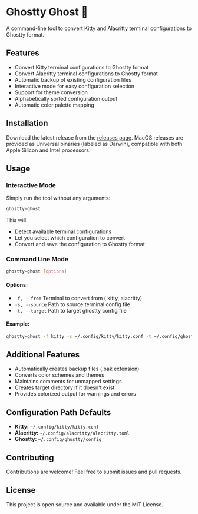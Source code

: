 # Ghostty Ghost 👻

A command-line tool to convert Kitty and Alacritty terminal configurations to Ghostty format.

## Features

- Convert Kitty terminal configurations to Ghostty format
- Convert Alacritty terminal configurations to Ghostty format
- Automatic backup of existing configuration files
- Interactive mode for easy configuration selection
- Support for theme conversion
- Alphabetically sorted configuration output
- Automatic color palette mapping

## Installation

Download the latest release from the [releases page](https://github.com/gambithunt/ghostty-ghost/releases/).
MacOS releases are provided as Universal binaries (labeled as Darwin), compatible with both Apple Silicon and Intel processors.

## Usage

### Interactive Mode

Simply run the tool without any arguments:

```sh
ghostty-ghost
```

This will:

- Detect available terminal configurations
- Let you select which configuration to convert
- Convert and save the configuration to Ghostty format

### Command Line Mode

```sh
ghostty-ghost [options]
```

#### Options:

- `-f, --from` Terminal to convert from ( kitty, alacritty)
- `-s, --source` Path to source terminal config file
- `-t, --target` Path to target ghostty config file

#### Example:

```sh
ghostty-ghost -f kitty -s ~/.config/kitty/kitty.conf -t ~/.config/ghostty/config
```

## Additional Features

- Automatically creates backup files (.bak extension)
- Converts color schemes and themes
- Maintains comments for unmapped settings
- Creates target directory if it doesn't exist
- Provides colorized output for warnings and errors

## Configuration Path Defaults

- **Kitty:** `~/.config/kitty/kitty.conf`
- **Alacritty:** `~/.config/alacritty/alacritty.toml`
- **Ghostty:** `~/.config/ghostty/config`

## Contributing

Contributions are welcome! Feel free to submit issues and pull requests.

## License

This project is open source and available under the MIT License.
